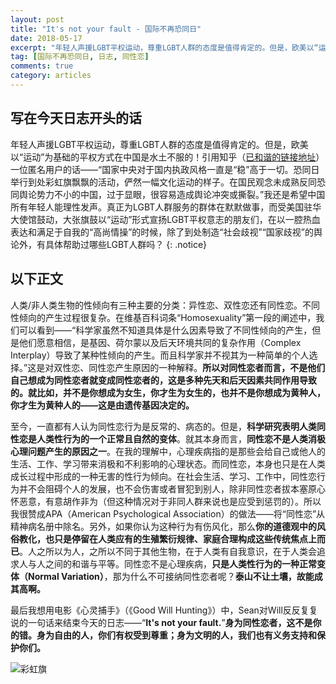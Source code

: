 ```yaml
---
layout: post
title: "It's not your fault - 国际不再恐同日"
date: 2018-05-17
excerpt: "年轻人声援LGBT平权运动，尊重LGBT人群的态度是值得肯定的。但是，欧美以“运动”为基础的平权方式在中国是水土不服的……<br>人类/非人类生物的性倾向有三种主要的分类：异性恋、双性恋还有同性恋。不同性倾向的产生过程很复杂……<br>至今，一直都有人认为同性恋行为是反常的、病态的。但是，科学研究表明人类同性恋是人类性行为的一个正常且自然的变体。就其本身而言，同性恋不是人类消极心理问题产生的原因之一……"
tag: [国际不再恐同日, 日志, 同性恋]
comments: true
category: articles
---
```


## 写在今天日志开头的话

年轻人声援LGBT平权运动，尊重LGBT人群的态度是值得肯定的。但是，欧美以“运动”为基础的平权方式在中国是水土不服的！引用知乎（[已和谐的链接地址](https://www.zhihu.com/question/277513379)）一位匿名用户的话——“国家中央对于国内执政风格一直是“稳”高于一切。恐同日举行到处彩虹旗飘飘的活动，俨然一幅文化运动的样子。在国民观念未成熟反同恐同舆论势力不小的中国，过于显眼，很容易造成舆论冲突或撕裂。”我还是希望中国所有年轻人能理性发声。真正为LGBT人群服务的群体在默默做事，而受美国驻华大使馆鼓动，大张旗鼓以“运动”形式宣扬LGBT平权意志的朋友们，在以一腔热血表达和满足于自我的“高尚情操”的时候，除了到处制造“社会歧视”“国家歧视”的舆论外，有具体帮助过哪些LGBT人群吗？
{: .notice}

## 以下正文

人类/非人类生物的性倾向有三种主要的分类：异性恋、双性恋还有同性恋。不同性倾向的产生过程很复杂。在维基百科词条“Homosexuality”第一段的阐述中，我们可以看到——“科学家虽然不知道具体是什么因素导致了不同性倾向的产生，但是他们愿意相信，是基因、荷尔蒙以及后天环境共同的复杂作用（Complex Interplay）导致了某种性倾向的产生。而且科学家并不视其为一种简单的个人选择。”这是对双性恋、同性恋产生原因的一种解释。**所以对同性恋者而言，不是他们自己想成为同性恋者就变成同性恋者的，这是多种先天和后天因素共同作用导致的。就比如，并不是你想成为女生，你才生为女生的，也并不是你想成为黄种人，你才生为黄种人的——这是由遗传基因决定的。**

至今，一直都有人认为同性恋行为是反常的、病态的。但是，**科学研究表明人类同性恋是人类性行为的一个正常且自然的变体**。就其本身而言，**同性恋不是人类消极心理问题产生的原因之一**。在我的理解中，心理疾病指的是那些会给自己或他人的生活、工作、学习带来消极和不利影响的心理状态。而同性恋，本身也只是在人类成长过程中形成的一种无害的性行为倾向。在社会生活、学习、工作中，同性恋行为并不会阻碍个人的发展，也不会伤害或者冒犯到别人，除非同性恋者拔本塞原心怀恶意，有意胡作非为（但这种情况对于非同人群来说也是应受到惩罚的）。所以我很赞成APA（American Psychological Association）的做法——将“同性恋”从精神病名册中除名。另外，如果你认为这种行为有伤风化，那么**你的道德观中的风俗教化，也只是停留在人类应有的生殖繁衍规律、家庭合理构成这些传统焦点上而已**。人之所以为人，之所以不同于其他生物，在于人类有自我意识，在于人类会追求人与人之间的和谐与平等。同性恋不是心理疾病，**只是人类性行为的一种正常变体（Normal Variation）**，那为什么不可接纳同性恋者呢？**泰山不让土壤，故能成其高啊。**

最后我想用电影《心灵捕手》（《Good Will Hunting》）中，Sean对Will反反复复说的一句话来结束今天的日志——“**It's not your fault.**”**身为同性恋者，这不是你的错。身为自由的人，你们有权受到尊重；身为文明的人，我们也有义务支持和保护你们。**

![彩虹旗](https://blog.damien.ink/assets/img/posts/20180518024406319.jpg)
